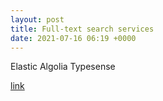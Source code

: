 ```yaml
---
layout: post
title: Full-text search services
date: 2021-07-16 06:19 +0000
---
```



Elastic
Algolia
Typesense

[link](https://cloud.google.com/firestore/docs/solutions/search)